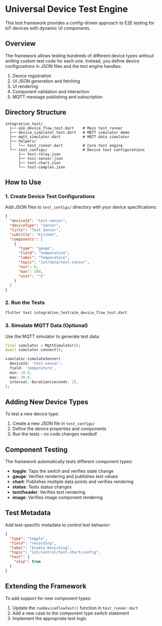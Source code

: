 # Universal Device Test Engine

This test framework provides a config-driven approach to E2E testing for IoT devices with dynamic UI components.

## Overview

The framework allows testing hundreds of different device types without writing custom test code for each one. Instead, you define device configurations in JSON files and the test engine handles:

1. Device registration
2. UI JSON generation and fetching
3. UI rendering
4. Component validation and interaction
5. MQTT message publishing and subscription

## Directory Structure

```
integration_test/
  ├── e2e_device_flow_test.dart    # Main test runner
  ├── device_simulator_test.dart   # MQTT simulator demo
  ├── mqtt_simulator.dart          # MQTT data simulator
  ├── helpers/
  │   └── test_runner.dart         # Core test engine
  └── test_configs/                # Device test configurations
      ├── test-relay.json
      ├── test-sensor.json
      ├── test-chart.json
      └── test-complex.json
```

## How to Use

### 1. Create Device Test Configurations

Add JSON files to `test_configs/` directory with your device specifications:

```json
{
  "deviceId": "test-sensor",
  "deviceType": "sensor",
  "title": "Test Sensor",
  "subtitle": "Kitchen",
  "components": [
    {
      "type": "gauge",
      "field": "temperature",
      "label": "Temperature",
      "topic": "iot/data/test-sensor",
      "min": 0,
      "max": 100,
      "unit": "°C"
    }
  ]
}
```

### 2. Run the Tests

```bash
flutter test integration_test/e2e_device_flow_test.dart
```

### 3. Simulate MQTT Data (Optional)

Use the MQTT simulator to generate test data:

```dart
final simulator = MqttSimulator();
await simulator.connect();

simulator.simulateSensor(
  deviceId: 'test-sensor',
  field: 'temperature',
  min: 18.0,
  max: 30.0,
  interval: Duration(seconds: 1),
);
```

## Adding New Device Types

To test a new device type:

1. Create a new JSON file in `test_configs/`
2. Define the device properties and components
3. Run the tests - no code changes needed!

## Component Testing

The framework automatically tests different component types:

- **toggle**: Taps the switch and verifies state change
- **gauge**: Verifies rendering and publishes test values
- **chart**: Publishes multiple data points and verifies rendering
- **status**: Tests status changes
- **text/header**: Verifies text rendering
- **image**: Verifies image component rendering

## Test Metadata

Add test-specific metadata to control test behavior:

```json
{
  "type": "toggle",
  "field": "recording",
  "label": "Enable Recording",
  "topic": "iot/control/test-chart/config",
  "test": {
    "skip": true
  }
}
```

## Extending the Framework

To add support for new component types:

1. Update the `runDeviceFlowTest()` function in `test_runner.dart`
2. Add a new case to the component type switch statement
3. Implement the appropriate test logic